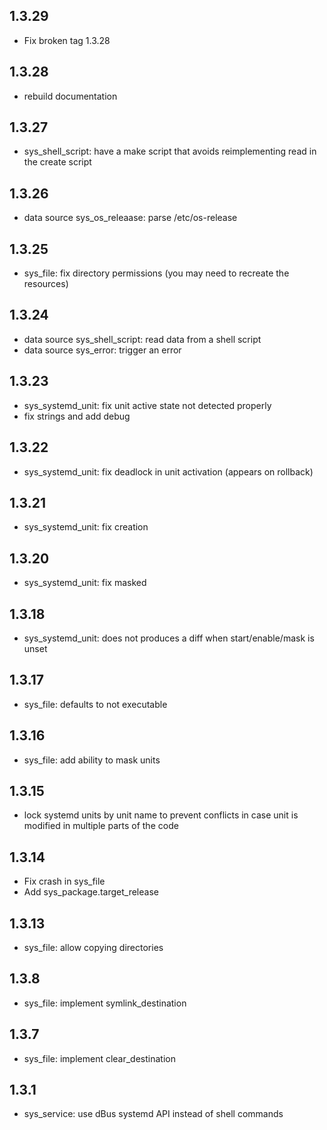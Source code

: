 ## 1.3.29

* Fix broken tag 1.3.28

## 1.3.28

* rebuild documentation

## 1.3.27

* sys_shell_script: have a make script that avoids reimplementing read in the
  create script

## 1.3.26

* data source sys_os_releaase: parse /etc/os-release

## 1.3.25

* sys_file: fix directory permissions (you may need to recreate the resources)

## 1.3.24

* data source sys_shell_script: read data from a shell script
* data source sys_error: trigger an error

## 1.3.23

* sys_systemd_unit: fix unit active state not detected properly
* fix strings and add debug

## 1.3.22

* sys_systemd_unit: fix deadlock in unit activation (appears on rollback)

## 1.3.21

* sys_systemd_unit: fix creation

## 1.3.20

* sys_systemd_unit: fix masked

## 1.3.18

* sys_systemd_unit: does not produces a diff when start/enable/mask is unset

## 1.3.17

* sys_file: defaults to not executable

## 1.3.16

* sys_file: add ability to mask units

## 1.3.15

* lock systemd units by unit name to prevent conflicts in case unit is modified in multiple parts of the code

## 1.3.14

* Fix crash in sys_file
* Add sys_package.target_release

## 1.3.13

* sys_file: allow copying directories

## 1.3.8

* sys_file: implement symlink_destination

## 1.3.7

* sys_file: implement clear_destination

## 1.3.1

* sys_service: use dBus systemd API instead of shell commands
